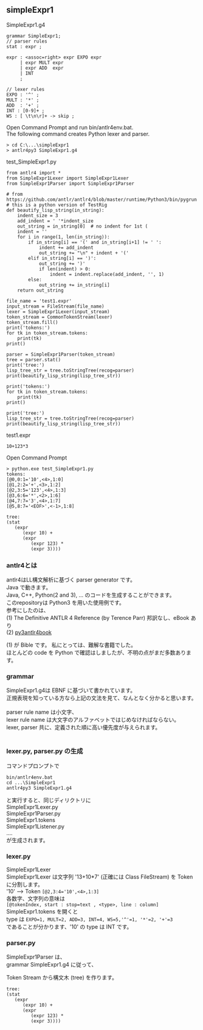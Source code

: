
## simpleExpr1  

SimpleExpr1.g4
```
grammar SimpleExpr1;
// parser rules
stat : expr ;

expr : <assoc=right> expr EXPO expr
     | expr MULT expr
     | expr ADD  expr
     | INT           
     ;

// lexer rules
EXPO : '^' ;
MULT : '*' ;
ADD  : '+' ;
INT : [0-9]+ ;
WS : [ \t\n\r]+ -> skip ;
```
Open Command Prompt and run bin/antlr4env.bat.  
The following command creates Python lexer and parser.

```
> cd C:\...\simpleExpr1
> antlr4py3 SimpleExpr1.g4
```
test_SimpleExpr1.py
```
from antlr4 import *
from SimpleExpr1Lexer import SimpleExpr1Lexer
from SimpleExpr1Parser import SimpleExpr1Parser

# from https://github.com/antlr/antlr4/blob/master/runtime/Python3/bin/pygrun
# this is a python version of TestRig
def beautify_lisp_string(in_string):
    indent_size = 3
    add_indent = ' '*indent_size
    out_string = in_string[0]  # no indent for 1st (
    indent = ''
    for i in range(1, len(in_string)):
        if in_string[i] == '(' and in_string[i+1] != ' ':
            indent += add_indent
            out_string += "\n" + indent + '('
        elif in_string[i] == ')':
            out_string += ')'
            if len(indent) > 0:
                indent = indent.replace(add_indent, '', 1)
        else:
            out_string += in_string[i]
    return out_string

file_name = 'test1.expr'
input_stream = FileStream(file_name)
lexer = SimpleExpr1Lexer(input_stream)
token_stream = CommonTokenStream(lexer)
token_stream.fill()
print('tokens:')
for tk in token_stream.tokens:
    print(tk)
print()

parser = SimpleExpr1Parser(token_stream)
tree = parser.stat()
print('tree:')
lisp_tree_str = tree.toStringTree(recog=parser)
print(beautify_lisp_string(lisp_tree_str))

print('tokens:')
for tk in token_stream.tokens:
    print(tk)
print()

print('tree:')
lisp_tree_str = tree.toStringTree(recog=parser)
print(beautify_lisp_string(lisp_tree_str))
```
test1.expr
```  
10+123*3
```
Open Command Prompt  
```
> python.exe test_SimpleExpr1.py
tokens:
[@0,0:1='10',<4>,1:0]
[@1,2:2='+',<3>,1:2]
[@2,3:5='123',<4>,1:3]
[@3,6:6='*',<2>,1:6]
[@4,7:7='3',<4>,1:7]
[@5,8:7='<EOF>',<-1>,1:8]

tree:
(stat
   (expr
      (expr 10) +
      (expr
         (expr 123) *
         (expr 3))))
```



### antlr4とは  
antlr4はLL構文解析に基づく parser generator です。  
Java で動きます。  
Java, C++, Python(2 and 3), ...  のコードを生成することができます。  
このrepositoryは Python3 を用いた使用例です。  
参考にしたのは、  
(1) The Definitive ANTLR 4 Reference (by Terence Parr) 邦訳なし、eBook あり    
(2) [py3antlr4book](https://github.com/jszheng/py3antlr4book)    

(1) が Bible です。 私にとっては、難解な書籍でした。  
ほとんどの code を Python で確認はしましたが、不明の点がまだ多数あります。  

### grammar
SimpleExpr1.g4は EBNF に基づいて書かれています。  
正規表現を知っている方なら上記の文法を見て、なんとなく分かると思います。  
&nbsp;  
parser rule name は小文字、  
lexer rule name は大文字のアルファベットではじめなければならない。  
lexer, parser 共に、定義された順に高い優先度が与えられます。  
&nbsp;  

### lexer.py, parser.py の生成  
コマンドプロンプトで  
```
bin/antlr4env.bat
cd ...\SimpleExpr1   
antlr4py3 SimpleExpr1.g4  
```
と実行すると、同じディリクトリに  
SimpleExpr1Lexer.py  
SimpleExpr1Parser.py  
SimpleExpr1.tokens  
SimpleExpr1Listener.py  
....  
が生成されます。  

### lexer.py  
 SimpleExpr1Lexer  
SimpleExpr1Lexer は文字列 '13+10*7' (正確には Class FileStream) を Token に分割します。  
'10' --> Token `[@2,3:4='10',<4>,1:3]`   
各数字、文字列の意味は  
`[@tokenIndex, start : stop=text , <type>, line : column]`  
SimpleExpr1.tokens を開くと   
type は `EXPO=1, MULT=2, ADD=3, INT=4, WS=5,'^'=1, '*'=2, '+'=3 `  
であることが分かります、'10' の type は INT です。

### parser.py  

SimpleExpr1Parser は、  
grammar SimpleExpr1.g4 に従って、  

Token Stream から構文木 (tree) を作ります。  

```
tree:
(stat
   (expr
      (expr 10) +
      (expr
         (expr 123) *
         (expr 3))))
```
